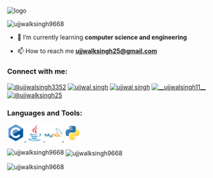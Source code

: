 ![logo](https://github.com/ujjwalksingh9668/ujjwalksingh9668/blob/main/UJJWAL.png)

<p align="left"> <img src="https://komarev.com/ghpvc/?username=ujjwalksingh9668&label=Profile%20views&color=0e75b6&style=flat" alt="ujjwalksingh9668" /> </p>

- 🌱 I’m currently learning **computer science and engineering**

- 📫 How to reach me **ujjwalksingh25@gmail.com**

<h3 align="left">Connect with me:</h3>
<p align="left">
<a href="https://twitter.com/@ujjwalsingh3352" target="blank"><img align="center" src="https://raw.githubusercontent.com/rahuldkjain/github-profile-readme-generator/master/src/images/icons/Social/twitter.svg" alt="@ujjwalsingh3352" height="30" width="40" /></a>
<a href="https://linkedin.com/in/ujjwal singh" target="blank"><img align="center" src="https://raw.githubusercontent.com/rahuldkjain/github-profile-readme-generator/master/src/images/icons/Social/linked-in-alt.svg" alt="ujjwal singh" height="30" width="40" /></a>
<a href="https://fb.com/ujjwal singh" target="blank"><img align="center" src="https://raw.githubusercontent.com/rahuldkjain/github-profile-readme-generator/master/src/images/icons/Social/facebook.svg" alt="ujjwal singh" height="30" width="40" /></a>
<a href="https://instagram.com/__ujjwalsingh11__" target="blank"><img align="center" src="https://raw.githubusercontent.com/rahuldkjain/github-profile-readme-generator/master/src/images/icons/Social/instagram.svg" alt="__ujjwalsingh11__" height="30" width="40" /></a>
<a href="https://www.hackerrank.com/@ujjwalksingh25" target="blank"><img align="center" src="https://raw.githubusercontent.com/rahuldkjain/github-profile-readme-generator/master/src/images/icons/Social/hackerrank.svg" alt="@ujjwalksingh25" height="30" width="40" /></a>
</p>

<h3 align="left">Languages and Tools:</h3>
<p align="left"> <a href="https://www.cprogramming.com/" target="_blank" rel="noreferrer"> <img src="https://raw.githubusercontent.com/devicons/devicon/master/icons/c/c-original.svg" alt="c" width="40" height="40"/> </a> <a href="https://www.java.com" target="_blank" rel="noreferrer"> <img src="https://raw.githubusercontent.com/devicons/devicon/master/icons/java/java-original.svg" alt="java" width="40" height="40"/> </a> <a href="https://www.mysql.com/" target="_blank" rel="noreferrer"> <img src="https://raw.githubusercontent.com/devicons/devicon/master/icons/mysql/mysql-original-wordmark.svg" alt="mysql" width="40" height="40"/> </a> <a href="https://www.python.org" target="_blank" rel="noreferrer"> <img src="https://raw.githubusercontent.com/devicons/devicon/master/icons/python/python-original.svg" alt="python" width="40" height="40"/> </a> </p>

<p><img align="left" src="https://github-readme-stats.vercel.app/api/top-langs?username=ujjwalksingh9668&show_icons=true&locale=en&layout=compact" alt="ujjwalksingh9668" /></p>

<p>&nbsp;<img align="center" src="https://github-readme-stats.vercel.app/api?username=ujjwalksingh9668&show_icons=true&locale=en" alt="ujjwalksingh9668" /></p>

<p><img align="center" src="https://github-readme-streak-stats.herokuapp.com/?user=ujjwalksingh9668&" alt="ujjwalksingh9668" /></p>
